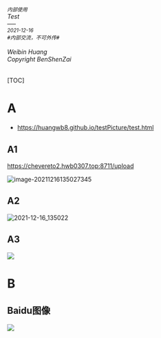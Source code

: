 ###### <sub>内部使用</sub><br />Test<br />──<br /><sup>2021-12-16</sup><br />`#内部交流，不可外传#`<br /><br />Weibin Huang<br />*Copyright BenShenZai*

[TOC]

# A

+ https://huangwb8.github.io/testPicture/test.html

## A1

https://chevereto2.hwb0307.top:8711/upload

![image-20211216135027345](https://chevereto2.hwb0307.top:8711/images/2021/12/16/image-20211216135027345.png)

## A2

![2021-12-16_135022](http://chevereto2.hwb0307.top:8711/images/2021/12/16/2021-12-16_135022.jpg)

## A3

![](http://chevereto2.hwb0307.top:8711/images/2021/12/16/2021-12-16_135022.jpg)

# B

## Baidu图像

![](https://www.baidu.com/img/PCtm_d9c8750bed0b3c7d089fa7d55720d6cf.png)

